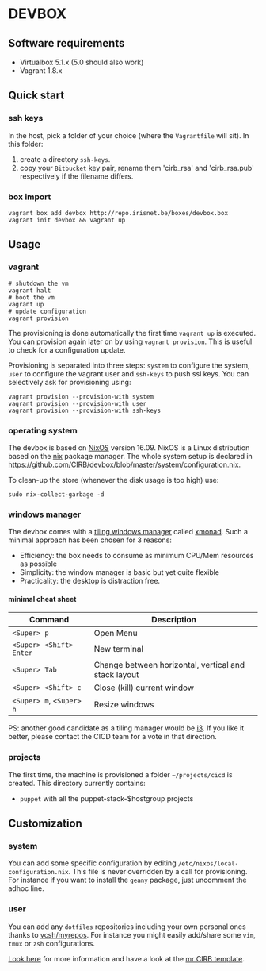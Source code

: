 # DEVBOX


## Software requirements

- Virtualbox 5.1.x (5.0 should also work)
- Vagrant 1.8.x


## Quick start

### ssh keys

In the host, pick a folder of your choice (where the `Vagrantfile` will sit). In this folder:

1. create a directory `ssh-keys`.
2. copy your `Bitbucket` key pair, rename them 'cirb_rsa' and 'cirb_rsa.pub' respectively if the filename differs.

### box import

```
vagrant box add devbox http://repo.irisnet.be/boxes/devbox.box
vagrant init devbox && vagrant up
```

## Usage

### vagrant

```
# shutdown the vm
vagrant halt
# boot the vm
vagrant up
# update configuration
vagrant provision
```

The provisioning is done automatically the first time `vagrant up` is executed. You can provision again later on by using `vagrant provision`. This is useful to check for a configuration update.

Provisioning is separated into three steps: `system` to configure the system, `user` to configure the vagrant user and `ssh-keys` to push ssl keys. You can selectively ask for provisioning using:

```
vagrant provision --provision-with system
vagrant provision --provision-with user
vagrant provision --provision-with ssh-keys
```

### operating system

The devbox is based on [NixOS](https://nixos.org/) version 16.09. NixOS is a Linux distribution based on the [nix](https://nixos.org/nix/) package manager. The whole system setup is declared in https://github.com/CIRB/devbox/blob/master/system/configuration.nix.

To clean-up the store (whenever the disk usage is too high) use:

```
sudo nix-collect-garbage -d
```

### windows manager

The devbox comes with a [tiling windows manager](https://en.wikipedia.org/wiki/Tiling_window_manager) called [xmonad](http://xmonad.org/). Such a minimal approach has been chosen for 3 reasons:

* Efficiency: the box needs to consume as minimum CPU/Mem resources as possible
* Simplicity: the window manager is basic but yet quite flexible
* Practicality: the desktop is distraction free.

#### minimal cheat sheet

| Command | Description |
| --------- | ------|
| `<Super> p` | Open Menu |
| `<Super> <Shift> Enter` | New terminal |
| `<Super> Tab` | Change between horizontal, vertical and stack layout |
| `<Super> <Shift> c` | Close (kill) current window |
| `<Super> m`, `<Super> h` | Resize windows |


PS: another good candidate as a tiling manager would be [i3](https://i3wm.org/). If you like it better, please contact the CICD team for a vote in that direction.

### projects

The first time, the machine is provisioned a folder `~/projects/cicd` is created. This directory currently contains:

- `puppet` with all the puppet-stack-$hostgroup projects


## Customization

### system

You can add some specific configuration by editing `/etc/nixos/local-configuration.nix`. This file is never overridden by a call for provisioning. For instance if you want to install the `geany` package, just uncomment the adhoc line.

### user

You can add any `dotfiles` repositories including your own personal ones thanks to [vcsh/myrepos](https://github.com/RichiH/vcsh). For instance you might easily add/share some `vim`, `tmux` or `zsh` configurations.

[Look here](https://github.com/RichiH/vcsh/blob/master/doc/README.md#from-zero-to-vcsh) for more information and have a look at the [mr CIRB template](https://github.com/CIRB/vcsh_mr_template).
